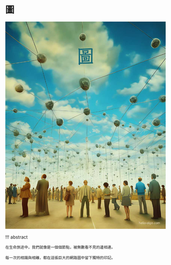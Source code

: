 # 圖

![圖](../assets/covers/chapter_graph.jpg)

!!! abstract

    在生命旅途中，我們就像是一個個節點，被無數看不見的邊相連。
    
    每一次的相識與相離，都在這張巨大的網路圖中留下獨特的印記。
